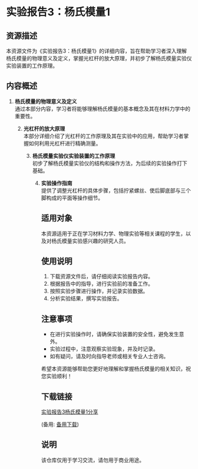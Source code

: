 # 实验报告3：杨氏模量1

## 资源描述

本资源文件为《实验报告3：杨氏模量1》的详细内容，旨在帮助学习者深入理解杨氏模量的物理意义及定义，掌握光杠杆的放大原理，并初步了解杨氏模量实验仪实验装置的工作原理。

## 内容概述

1. **杨氏模量的物理意义及定义**  
   通过本部分内容，学习者将能够理解杨氏模量的基本概念及其在材料力学中的重要性。

   2. **光杠杆的放大原理**  
      本部分详细介绍了光杠杆的工作原理及其在实验中的应用，帮助学习者掌握如何利用光杠杆进行精确测量。

      3. **杨氏模量实验仪实验装置的工作原理**  
         初步了解杨氏模量实验仪的结构和操作方法，为后续的实验操作打下基础。

         4. **实验操作指南**  
            提供了调整光杠杆的具体步骤，包括拧紧螺丝、使后脚底部与三个脚构成的平面等操作细节。

            ## 适用对象

            本资源适用于正在学习材料力学、物理实验等相关课程的学生，以及对杨氏模量实验感兴趣的研究人员。

            ## 使用说明

            1. 下载资源文件后，请仔细阅读实验报告内容。
            2. 根据报告中的指导，进行实验前的准备工作。
            3. 按照实验步骤进行操作，并记录实验数据。
            4. 分析实验结果，撰写实验报告。

            ## 注意事项

            - 在进行实验操作时，请确保实验装置的安全性，避免发生意外。
            - 实验过程中，注意观察实验现象，并及时记录。
            - 如有疑问，请及时向指导老师或相关专业人士咨询。

            希望本资源能够帮助您更好地理解和掌握杨氏模量的相关知识，祝您实验顺利！

            ## 下载链接
            [实验报告3杨氏模量1分享](https://pan.quark.cn/s/01144d9f0795) 

            (备用: [备用下载](https://pan.baidu.com/s/1s7Jr8Gxhu7qcaVJ-soCNdw?pwd=1234))

            ## 说明

            该仓库仅用于学习交流，请勿用于商业用途。
